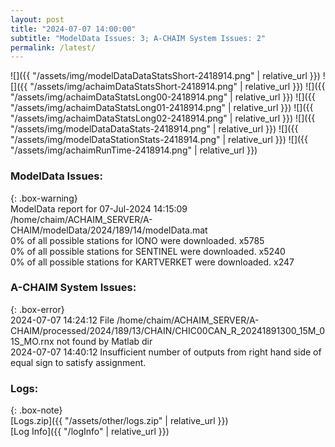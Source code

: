 ```yaml
---
layout: post
title: "2024-07-07 14:00:00"
subtitle: "ModelData Issues: 3; A-CHAIM System Issues: 2"
permalink: /latest/
---
```


![]({{ "/assets/img/modelDataDataStatsShort-2418914.png" | relative_url }})
![]({{ "/assets/img/achaimDataStatsShort-2418914.png" | relative_url }})
![]({{ "/assets/img/achaimDataStatsLong00-2418914.png" | relative_url }})
![]({{ "/assets/img/achaimDataStatsLong01-2418914.png" | relative_url }})
![]({{ "/assets/img/achaimDataStatsLong02-2418914.png" | relative_url }})
![]({{ "/assets/img/modelDataDataStats-2418914.png" | relative_url }})
![]({{ "/assets/img/modelDataStationStats-2418914.png" | relative_url }})
![]({{ "/assets/img/achaimRunTime-2418914.png" | relative_url }})


### ModelData Issues:  
  
{: .box-warning}  
 ModelData report for 07-Jul-2024 14:15:09   
 /home/chaim/ACHAIM_SERVER/A-CHAIM/modelData/2024/189/14/modelData.mat   
 0% of all possible stations for IONO were downloaded. x5785   
 0% of all possible stations for SENTINEL were downloaded. x5240   
 0% of all possible stations for KARTVERKET were downloaded. x247   
  
### A-CHAIM System Issues:  
  
{: .box-error}  
2024-07-07 14:24:12 File /home/chaim/ACHAIM_SERVER/A-CHAIM/processed/2024/189/13/CHAIN/CHIC00CAN_R_20241891300_15M_01S_MO.rnx not found by Matlab dir  
2024-07-07 14:40:12 Insufficient number of outputs from right hand side of equal sign to satisfy assignment.  

### Logs:  
  
{: .box-note}  
[Logs.zip]({{ "/assets/other/logs.zip" | relative_url }})  
[Log Info]({{ "/logInfo" | relative_url }})  
